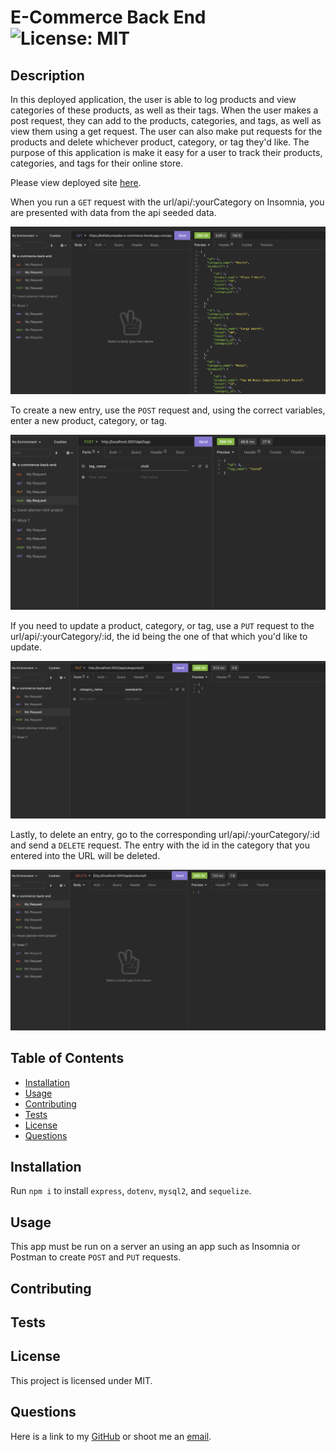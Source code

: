 # E-Commerce Back End<br>![License: MIT](https://img.shields.io/badge/License-MIT-yellow.svg)
## Description
In this deployed application, the user is able to log products and view categories of these products, as well as their tags. When the user makes a post request, they can add to the products, categories, and tags, as well as view them using a get request. The user can also make put requests for the products and delete whichever product, category, or tag they'd like. The purpose of this application is make it easy for a user to track their products, categories, and tags for their online store.

Please view deployed site [here](https://kelliekumasaka-e-commerce.herokuapp.com/).

When you run a `GET` request with the url/api/:yourCategory on Insomnia, you are presented with data from the api seeded data.

![picture of a successful get request for categories](./images/get.png)

To create a new entry, use the `POST` request and, using the correct variables, enter a new product, category, or tag.

![image of a successful post request to the tags, with the tag_name of vivid](./images/post.png)

If you need to update a product, category, or tag, use a `PUT` request to the url/api/:yourCategory/:id, the id being the one of that which you'd like to update.

![successful put request for category with the id of 3 to category_name of sweatpants. There is a [ 1 ] indicating that there was 1 entry updated](./images/put.png)

Lastly, to delete an entry, go to the corresponding url/api/:yourCategory/:id and send a `DELETE` request. The entry with the id in the category that you entered into the URL will be deleted.

![successful delete request for product with the id of 5](./images/delete.png)

## Table of Contents
* [Installation](#installation)
* [Usage](#usage)
* [Contributing](#contributing)
* [Tests](#tests)
* [License](#license)
* [Questions](#questions)

## Installation
Run `npm i` to install `express`, `dotenv`, `mysql2`, and `sequelize`.

## Usage
This app must be run on a server an using an app such as Insomnia or Postman to create `POST` and `PUT` requests.

## Contributing


## Tests


## License
This project is licensed under MIT.

## Questions
Here is a link to my [GitHub](https://github.com/kelliekumasaka) or shoot me an [email](mailto:kelliek3@uw.edu).
